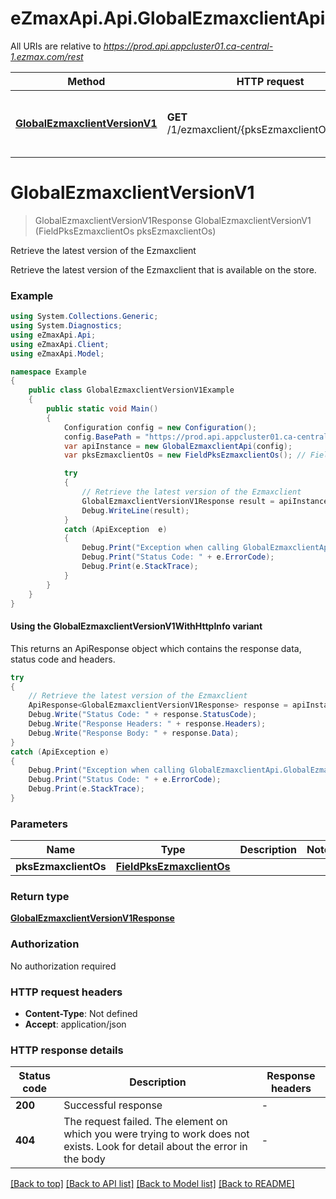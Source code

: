 # eZmaxApi.Api.GlobalEzmaxclientApi

All URIs are relative to *https://prod.api.appcluster01.ca-central-1.ezmax.com/rest*

| Method | HTTP request | Description |
|--------|--------------|-------------|
| [**GlobalEzmaxclientVersionV1**](GlobalEzmaxclientApi.md#globalezmaxclientversionv1) | **GET** /1/ezmaxclient/{pksEzmaxclientOs}/version | Retrieve the latest version of the Ezmaxclient |

<a id="globalezmaxclientversionv1"></a>
# **GlobalEzmaxclientVersionV1**
> GlobalEzmaxclientVersionV1Response GlobalEzmaxclientVersionV1 (FieldPksEzmaxclientOs pksEzmaxclientOs)

Retrieve the latest version of the Ezmaxclient

Retrieve the latest version of the Ezmaxclient that is available on the store.

### Example
```csharp
using System.Collections.Generic;
using System.Diagnostics;
using eZmaxApi.Api;
using eZmaxApi.Client;
using eZmaxApi.Model;

namespace Example
{
    public class GlobalEzmaxclientVersionV1Example
    {
        public static void Main()
        {
            Configuration config = new Configuration();
            config.BasePath = "https://prod.api.appcluster01.ca-central-1.ezmax.com/rest";
            var apiInstance = new GlobalEzmaxclientApi(config);
            var pksEzmaxclientOs = new FieldPksEzmaxclientOs(); // FieldPksEzmaxclientOs | 

            try
            {
                // Retrieve the latest version of the Ezmaxclient
                GlobalEzmaxclientVersionV1Response result = apiInstance.GlobalEzmaxclientVersionV1(pksEzmaxclientOs);
                Debug.WriteLine(result);
            }
            catch (ApiException  e)
            {
                Debug.Print("Exception when calling GlobalEzmaxclientApi.GlobalEzmaxclientVersionV1: " + e.Message);
                Debug.Print("Status Code: " + e.ErrorCode);
                Debug.Print(e.StackTrace);
            }
        }
    }
}
```

#### Using the GlobalEzmaxclientVersionV1WithHttpInfo variant
This returns an ApiResponse object which contains the response data, status code and headers.

```csharp
try
{
    // Retrieve the latest version of the Ezmaxclient
    ApiResponse<GlobalEzmaxclientVersionV1Response> response = apiInstance.GlobalEzmaxclientVersionV1WithHttpInfo(pksEzmaxclientOs);
    Debug.Write("Status Code: " + response.StatusCode);
    Debug.Write("Response Headers: " + response.Headers);
    Debug.Write("Response Body: " + response.Data);
}
catch (ApiException e)
{
    Debug.Print("Exception when calling GlobalEzmaxclientApi.GlobalEzmaxclientVersionV1WithHttpInfo: " + e.Message);
    Debug.Print("Status Code: " + e.ErrorCode);
    Debug.Print(e.StackTrace);
}
```

### Parameters

| Name | Type | Description | Notes |
|------|------|-------------|-------|
| **pksEzmaxclientOs** | [**FieldPksEzmaxclientOs**](FieldPksEzmaxclientOs.md) |  |  |

### Return type

[**GlobalEzmaxclientVersionV1Response**](GlobalEzmaxclientVersionV1Response.md)

### Authorization

No authorization required

### HTTP request headers

 - **Content-Type**: Not defined
 - **Accept**: application/json


### HTTP response details
| Status code | Description | Response headers |
|-------------|-------------|------------------|
| **200** | Successful response |  -  |
| **404** | The request failed. The element on which you were trying to work does not exists. Look for detail about the error in the body |  -  |

[[Back to top]](#) [[Back to API list]](../README.md#documentation-for-api-endpoints) [[Back to Model list]](../README.md#documentation-for-models) [[Back to README]](../README.md)

